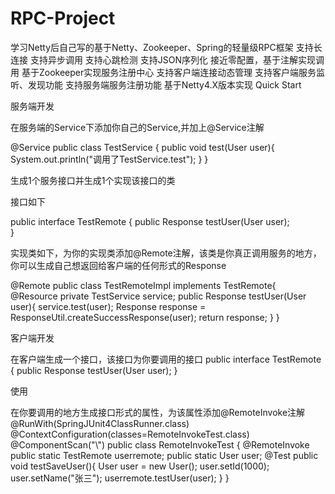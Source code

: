 # RPC-Project
学习Netty后自己写的基于Netty、Zookeeper、Spring的轻量级RPC框架
支持长连接
支持异步调用
支持心跳检测
支持JSON序列化
接近零配置，基于注解实现调用
基于Zookeeper实现服务注册中心
支持客户端连接动态管理
支持客户端服务监听、发现功能
支持服务端服务注册功能
基于Netty4.X版本实现
Quick Start

服务端开发

在服务端的Service下添加你自己的Service,并加上@Service注解

  @Service
  public class TestService {
  	public void test(User user){
  		System.out.println("调用了TestService.test");
  	}
  }
  
生成1个服务接口并生成1个实现该接口的类

接口如下

  public interface TestRemote {
  	public Response testUser(User user);  
  }
  
实现类如下，为你的实现类添加@Remote注解，该类是你真正调用服务的地方，你可以生成自己想返回给客户端的任何形式的Response

 
  @Remote
  public class TestRemoteImpl implements TestRemote{
  	@Resource
  	private TestService service;
  	public Response testUser(User user){
  		service.test(user);
  		Response response = ResponseUtil.createSuccessResponse(user);
  		return response;
  	}
  }	
  
客户端开发

在客户端生成一个接口，该接口为你要调用的接口
  public interface TestRemote {
  	public Response testUser(User user);
  }
  
使用

在你要调用的地方生成接口形式的属性，为该属性添加@RemoteInvoke注解
  @RunWith(SpringJUnit4ClassRunner.class)
  @ContextConfiguration(classes=RemoteInvokeTest.class)
  @ComponentScan("\\")
  public class RemoteInvokeTest {
  	@RemoteInvoke
  	public static TestRemote userremote;
  	public static User user;
  	@Test
  	public void testSaveUser(){
  		User user = new User();
  		user.setId(1000);
  		user.setName("张三");
  		userremote.testUser(user);
  	}
  }	
  
